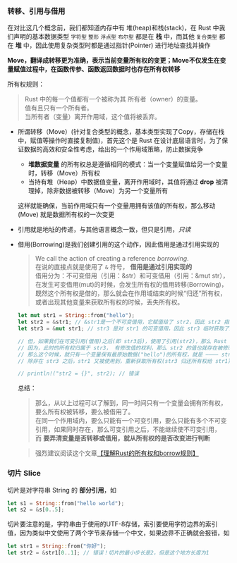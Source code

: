 ### 转移、引用与借用

在对比这几个概念前，我们都知道内存中有 堆(heap)和栈(stack)，在 Rust 中我们声明的基本数据类型 `字符型` `整形` `浮点型` `布尔型` 都是在 **栈** 中，而其他 `复合类型` 都在 **堆** 中，因此使用复杂类型时都是通过指针(Pointer) 进行地址查找并操作

**Move，翻译成转移更为准确，表示当前变量所有权的变更；Move不仅发生在变量赋值过程中，在函数传参、函数返回数据时也存在所有权转移**

所有权规则：
> Rust 中的每一个值都有一个被称为其 所有者（owner）的变量。  
值有且只有一个所有者。  
当所有者（变量）离开作用域，这个值将被丢弃。

- 所谓转移（Move）(针对复合类型的概念，基本类型实现了Copy，存储在栈中，赋值等操作时直接复制值)，首先这个是 Rust 在设计底层语言时，为了保证数据的高效和安全性考虑，给出的一个作用域策略，防止数据竞争  
  - **堆数据变量** 的所有权总是遵循相同的模式：当一个变量赋值给另一个变量时，转移（Move）所有权
  - 当持有堆（Heap）中数据值变量，离开作用域时，其值将通过 **drop** 被清理掉，除非数据被转移（Move）为另一个变量所有

  这样就能确保，当前作用域只有一个变量用拥有该值的所有权，那么移动(Move) 就是数据所有权的一次变更

- 引用就是地址的传递，与其他语言概念一致，但只是引用，_只读_
- 借用(Borrowing)是我们创建引用的这个动作，因此借用是通过引用实现的
  > We call the action of creating a reference _borrowing_.  
  > 在说的直接点就是使用了 `&` 符号， __借用是通过引用实现的__  
  > 借用分为：不可变借用（引用：&str）和可变借用（引用：&mut str），在发生可变借用(mut)的时候，会发生所有权的借用转移(Borrowing)，  
  > 既然这个所有权是借的，那么就会在作用域结束的时候“归还”所有权，或者出现其他变量来获取所有权的时候，丢失所有权。

  ```rust
  let mut str1 = String::from("hello");
  let str2 = &str1; // &str1是一个不可变借用，它赋值给了 str2，因此 str2 指向了 str1
  let str3 = &mut str1; // str3 是对 str1 的可变借用，因此 str3 临时获取了原始数据 str1 的所有权

  // 但，如果我们在可变引用(借用)之后(即 str3后)，使用了引用(str2)，那么 Rust 是不允许的，
  // 因为，此时的所有权归属于 str3， 有修改值的权利，那么 str2 的值也就存在被修改的风险，造成错误，
  // 那么这个时候，就只有一个变量保有最原始数据("hello")的所有权，就是 ———— str3这也就是(str1 都没有)，Rust 所有权及内存回收的机制决定的
  // 除非在 str3 之后，str1 又被使用到，重新获取所有权(str3 归还所有权给 str1)，如，`str1.push_str("get_ownership_again");` ，

  // println!("str2 = {}", str2); // 错误

  ```

  总结：
  > 那么，从以上过程可以了解到，同一时间只有一个变量会拥有所有权，要么所有权被转移，要么被借用了。  
  > 在同一个作用域内，要么只能有一个可变引用，要么只能有多个不可变引用，如果同时存在，那么可变引用之后，不能继续使不可变引用，  
  > 而 **要弄清变量是否转移或借用，就从所有权的是否改变进行判断**


  > 强烈建议阅读这个文章[【理解Rust的所有权和borrow规则】](https://rust-book.junmajinlong.com/ch6/00.html)

### 切片 Slice

切片是对字符串 String 的 **部分引用**，如

```rust
let s1 = String::from("hello world");
let s2 = &s[0..5];
```

切片要注意的是，字符串由于使用的UTF-8存储，索引要使用字符边界的索引值，因为类似中文使用了两个字节来存储一个中文，如果边界不正确就会报错，如

```rust
let str1 = String::from("你好");
let str2 = &str1[0..1]; // 错误！切片的最小步长是2，但是这个地方长度为1
```